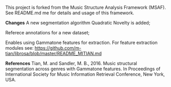 This project is forked from the Music Structure Analysis Framework (MSAF). See README.md me for details and usage of this framework.

**Changes**
A new segmentation algorithm Quadratic Novelty is added; 

Referece annotations for a new dataset;

Enables using Gammatone features for extraction. 
For feature extraction modules see:
https://github.com/m-tian/librosa/blob/master/README_MITIAN.md

**References**
Tian, M. and Sandler, M. B., 2016. Music structural segmentation across genres with Gammatone features. In Proceedings of International Society for     Music Information Retrieval Conference, New York, USA.
